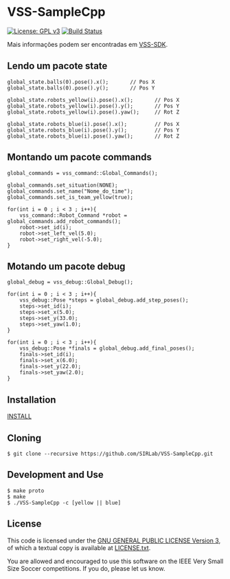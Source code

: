 VSS-SampleCpp
=============
[![License: GPL v3](https://img.shields.io/badge/License-GPL%20v3-blue.svg)][gpl3]
[![Build Status](https://travis-ci.org/SIRLab/VSS-SampleCpp.svg?branch=master)][travis]

Mais informações podem ser encontradas em [VSS-SDK][vss-sdk].

## Lendo um pacote state

```c_cpp
global_state.balls(0).pose().x();       // Pos X
global_state.balls(0).pose().y();       // Pos Y

global_state.robots_yellow(i).pose().x();       // Pos X
global_state.robots_yellow(i).pose().y();       // Pos Y
global_state.robots_yellow(i).pose().yaw();     // Rot Z

global_state.robots_blue(i).pose().x();         // Pos X
global_state.robots_blue(i).pose().y();         // Pos Y
global_state.robots_blue(i).pose().yaw();       // Rot Z
```

## Montando um pacote commands

```c_cpp
global_commands = vss_command::Global_Commands();

global_commands.set_situation(NONE);
global_commands.set_name("Nome_do_time");
global_commands.set_is_team_yellow(true);

for(int i = 0 ; i < 3 ; i++){
    vss_command::Robot_Command *robot = global_commands.add_robot_commands();
    robot->set_id(i);
    robot->set_left_vel(5.0);
    robot->set_right_vel(-5.0);
}
```

## Motando um pacote debug

```c_cpp
global_debug = vss_debug::Global_Debug();
	
for(int i = 0 ; i < 3 ; i++){
    vss_debug::Pose *steps = global_debug.add_step_poses();
    steps->set_id(i);
    steps->set_x(5.0);
    steps->set_y(33.0);
    steps->set_yaw(1.0);
}

for(int i = 0 ; i < 3 ; i++){
    vss_debug::Pose *finals = global_debug.add_final_poses();
    finals->set_id(i);
    finals->set_x(6.0);
    finals->set_y(22.0);
    finals->set_yaw(2.0);
}
```

Installation
------------
[INSTALL][install]

Cloning
-------
```
$ git clone --recursive https://github.com/SIRLab/VSS-SampleCpp.git
```

Development and Use
-------------------

```
$ make proto
$ make 
$ ./VSS-SampleCpp -c [yellow || blue]
```

License
-------

This code is licensed under the [GNU GENERAL PUBLIC LICENSE Version 3][gpl3], of which a textual copy is available at [LICENSE.txt](LICENSE.txt).

You are allowed and encouraged to use this software on the IEEE Very Small Size Soccer competitions.  If you do, please let us know.

[gpl3]: http://www.gnu.org/licenses/gpl-3.0/
[travis]: https://travis-ci.org/SIRLab/VSS-SampleRust
[install]: https://github.com/SIRLab/VSS-SampleCppy/blob/master/INSTALL.md
[vss-sdk]: http://sirlab.github.io/VSS-SDK